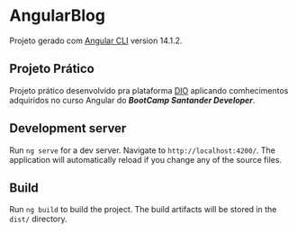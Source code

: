# AngularBlog

Projeto gerado com  [Angular CLI](https://github.com/angular/angular-cli) version 14.1.2.


## Projeto Prático

Projeto prático desenvolvido pra plataforma [DIO](https://dio.me) aplicando comhecimentos adquiridos no curso Angular do ***BootCamp Santander Developer***.


## Development server

Run `ng serve` for a dev server. Navigate to `http://localhost:4200/`. The application will automatically reload if you change any of the source files.


## Build

Run `ng build` to build the project. The build artifacts will be stored in the `dist/` directory.




